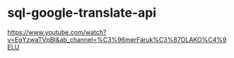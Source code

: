 # sql-google-translate-api

https://www.youtube.com/watch?v=EgYzwaTVpBI&ab_channel=%C3%96merFaruk%C3%87OLAKO%C4%9ELU
